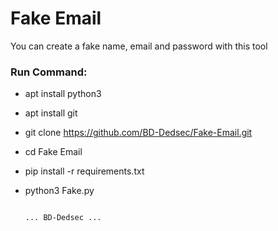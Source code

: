 # Fake Email

You can create a fake name, email and password with this tool

<h3> Run Command: </h3>

* apt install python3

* apt install git

* git clone https://github.com/BD-Dedsec/Fake-Email.git

* cd Fake Email

* pip install -r requirements.txt

* python3 Fake.py


                                                                          ... BD-Dedsec ...
